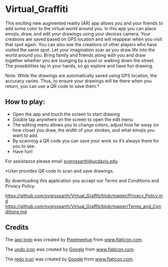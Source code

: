 # Virtual_Graffiti

This exciting new augmented reality (AR) app allows you and your friends to add some color to the virtual world around you. In this app you can place emojis, draw, and edit your drawings using your devices camera. Your creations are saved based on GPS location and will reappear when you visit that spot again. You can also see the creations of other players who have visited the same spot. Let your imagination soar as you draw life into the world around you. Bring family and friends along with you and draw together whether you are lounging by a pool or walking down the street. The possibilities lay in your hands, so go explore and have fun drawing. 


Note: While the drawings are automatically saved using GPS location, the accuracy varies. Thus, to ensure your drawings will be there when you return, you can use a QR code to save them.*    

## How to play: 
- Open the app and touch the screen to start drawing 
- Double tap anywhere on the screen to open the edit menu
-  The editing menu allows you to change colors, adjust how far away (or how close) you draw, the width of your strokes, and what emojis you want to add. 
- By scanning a QR code you can save your work so it’s always there for you to see. 
- Have fun!

For assistance please email svgrossarth@ucdavis.edu

*User provides QR code to scan and save drawings. 

By downloading this application you accept our Terms and Conditions and Privacy Policy.

https://github.com/svgrossarth/Virtual_Graffiti/blob/master/Privacy_Policy.md
https://github.com/svgrossarth/Virtual_Graffiti/blob/master/Terms_and_Conditions.md


## Credits
The [app logo](https://www.flaticon.com/free-icon/spray-can_1791945?term=spray%20can&page=1&position=86) was created by [Pixelmeetup](https://www.flaticon.com/authors/pixelmeetup) from  www.flaticon.com.

The [undo icon](https://www.flaticon.com/free-icon/undo_565344?term=undo&page=1&position=19) was created by [Google](https://www.flaticon.com/authors/google) from www.flaticon.com.

The [redo icon](https://www.flaticon.com/free-icon/redo_565331?term=redo%20google&page=1&position=2) was created by [Google](https://www.flaticon.com/authors/google) from www.flaticon.com.
